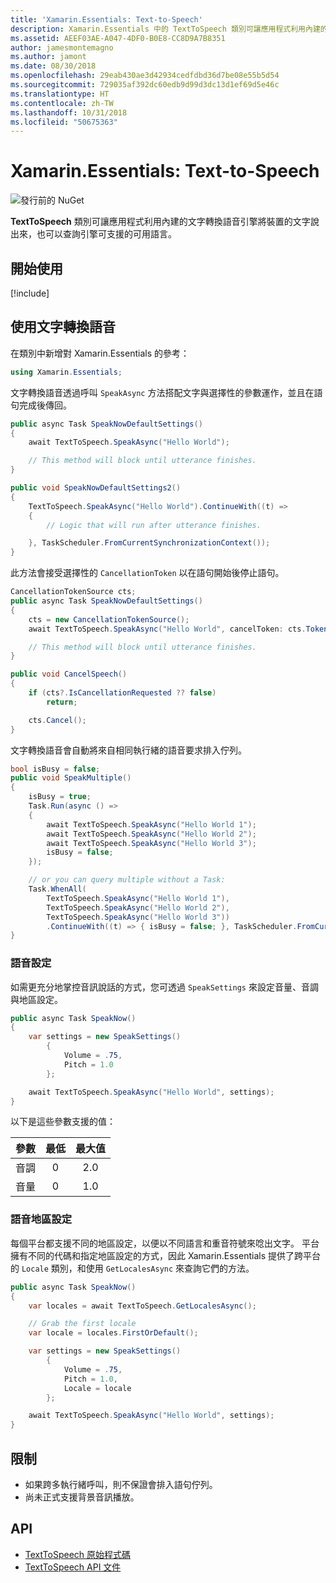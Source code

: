 ```yaml
---
title: 'Xamarin.Essentials: Text-to-Speech'
description: Xamarin.Essentials 中的 TextToSpeech 類別可讓應用程式利用內建的文字轉換語音引擎將裝置的文字說出來，也可以查詢引擎可支援的可用語言。
ms.assetid: AEEF03AE-A047-4DF0-B0E8-CC8D9A7B8351
author: jamesmontemagno
ms.author: jamont
ms.date: 08/30/2018
ms.openlocfilehash: 29eab430ae3d42934cedfdbd36d7be08e55b5d54
ms.sourcegitcommit: 729035af392dc60edb9d99d3dc13d1ef69d5e46c
ms.translationtype: HT
ms.contentlocale: zh-TW
ms.lasthandoff: 10/31/2018
ms.locfileid: "50675363"
---
```

# <a name="xamarinessentials-text-to-speech"></a>Xamarin.Essentials: Text-to-Speech

![發行前的 NuGet](~/media/shared/pre-release.png)

**TextToSpeech** 類別可讓應用程式利用內建的文字轉換語音引擎將裝置的文字說出來，也可以查詢引擎可支援的可用語言。

## <a name="get-started"></a>開始使用

[!include[](~/essentials/includes/get-started.md)]

## <a name="using-text-to-speech"></a>使用文字轉換語音

在類別中新增對 Xamarin.Essentials 的參考：

```csharp
using Xamarin.Essentials;
```

文字轉換語音透過呼叫 `SpeakAsync` 方法搭配文字與選擇性的參數運作，並且在語句完成後傳回。

```csharp
public async Task SpeakNowDefaultSettings()
{
    await TextToSpeech.SpeakAsync("Hello World");

    // This method will block until utterance finishes.
}

public void SpeakNowDefaultSettings2()
{
    TextToSpeech.SpeakAsync("Hello World").ContinueWith((t) =>
    {
        // Logic that will run after utterance finishes.

    }, TaskScheduler.FromCurrentSynchronizationContext());
}
```

此方法會接受選擇性的 `CancellationToken` 以在語句開始後停止語句。

```csharp
CancellationTokenSource cts;
public async Task SpeakNowDefaultSettings()
{
    cts = new CancellationTokenSource();
    await TextToSpeech.SpeakAsync("Hello World", cancelToken: cts.Token);

    // This method will block until utterance finishes.
}

public void CancelSpeech()
{
    if (cts?.IsCancellationRequested ?? false)
        return;

    cts.Cancel();
}
```

文字轉換語音會自動將來自相同執行緒的語音要求排入佇列。

```csharp
bool isBusy = false;
public void SpeakMultiple()
{
    isBusy = true;
    Task.Run(async () =>
    {
        await TextToSpeech.SpeakAsync("Hello World 1");
        await TextToSpeech.SpeakAsync("Hello World 2");
        await TextToSpeech.SpeakAsync("Hello World 3");
        isBusy = false;
    });

    // or you can query multiple without a Task:
    Task.WhenAll(
        TextToSpeech.SpeakAsync("Hello World 1"),
        TextToSpeech.SpeakAsync("Hello World 2"),
        TextToSpeech.SpeakAsync("Hello World 3"))
        .ContinueWith((t) => { isBusy = false; }, TaskScheduler.FromCurrentSynchronizationContext());
}
```

### <a name="speech-settings"></a>語音設定

如需更充分地掌控音訊說話的方式，您可透過 `SpeakSettings` 來設定音量、音調與地區設定。

```csharp
public async Task SpeakNow()
{
    var settings = new SpeakSettings()
        {
            Volume = .75,
            Pitch = 1.0
        };

    await TextToSpeech.SpeakAsync("Hello World", settings);
}
```

以下是這些參數支援的值：

| 參數 | 最低 | 最大值 |
| --- | :---: | :---: |
| 音調 | 0 | 2.0 |
| 音量 | 0 | 1.0 |

### <a name="speech-locales"></a>語音地區設定

每個平台都支援不同的地區設定，以便以不同語言和重音符號來唸出文字。 平台擁有不同的代碼和指定地區設定的方式，因此 Xamarin.Essentials 提供了跨平台的 `Locale` 類別，和使用 `GetLocalesAsync` 來查詢它們的方法。

```csharp
public async Task SpeakNow()
{
    var locales = await TextToSpeech.GetLocalesAsync();

    // Grab the first locale
    var locale = locales.FirstOrDefault();

    var settings = new SpeakSettings()
        {
            Volume = .75,
            Pitch = 1.0,
            Locale = locale
        };

    await TextToSpeech.SpeakAsync("Hello World", settings);
}
```

## <a name="limitations"></a>限制

- 如果跨多執行緒呼叫，則不保證會排入語句佇列。
- 尚未正式支援背景音訊播放。

## <a name="api"></a>API

- [TextToSpeech 原始程式碼](https://github.com/xamarin/Essentials/tree/master/Xamarin.Essentials/TextToSpeech)
- [TextToSpeech API 文件](xref:Xamarin.Essentials.TextToSpeech)
